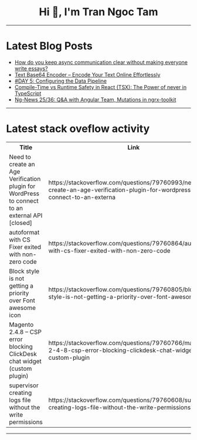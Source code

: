 <h1 align="center">Hi 👋, I'm Tran Ngoc Tam</h1>

---

# Latest Blog Posts 
<!-- BLOG-POST-LIST:START -->
- [How do you keep async communication clear without making everyone write essays?](https://dev.to/clariti_22_6e89b280ccd102/how-do-you-keep-async-communication-clear-without-making-everyone-write-essays-3ack)
- [Text Base64 Encoder – Encode Your Text Online Effortlessly](https://dev.to/frontendtoolstech/text-base64-encoder-encode-your-text-online-effortlessly-11ce)
- [#DAY 5: Configuring the Data Pipeline](https://dev.to/samueladeduntan/day-5-configuring-the-data-pipeline-b1j)
- [Compile-Time vs Runtime Safety in React &lpar;TSX&rpar;: The Power of never in TypeScript](https://dev.to/itsmearka/blog-3-compile-time-vs-runtime-implications-of-invalid-values-258k)
- [Ng-News 25/36: Q&amp;A with Angular Team, Mutations in ngrx-toolkit](https://dev.to/this-is-angular/ng-news-2536-qa-with-angular-team-mutations-in-ngrx-toolkit-71c)
<!-- BLOG-POST-LIST:END -->

---

# Latest stack oveflow activity
<table>
  <tr><th>Title</th><th>Link</th></tr>
  <!-- STACKOVERFLOW:START --><tr><td>Need to create an Age Verification plugin for WordPress to connect to an external API [closed]</td><td>https://stackoverflow.com/questions/79760993/need-to-create-an-age-verification-plugin-for-wordpress-to-connect-to-an-externa</td></tr><tr><td>autoformat with CS Fixer exited with non-zero code</td><td>https://stackoverflow.com/questions/79760864/autoformat-with-cs-fixer-exited-with-non-zero-code</td></tr><tr><td>Block style is not getting a priority over Font awesome icon</td><td>https://stackoverflow.com/questions/79760805/block-style-is-not-getting-a-priority-over-font-awesome-icon</td></tr><tr><td>Magento 2.4.8 – CSP error blocking ClickDesk chat widget &lpar;custom plugin&rpar;</td><td>https://stackoverflow.com/questions/79760766/magento-2-4-8-csp-error-blocking-clickdesk-chat-widget-custom-plugin</td></tr><tr><td>supervisor creating logs file without the write permissions</td><td>https://stackoverflow.com/questions/79760608/supervisor-creating-logs-file-without-the-write-permissions</td></tr><!-- STACKOVERFLOW:END -->
</table>

---


